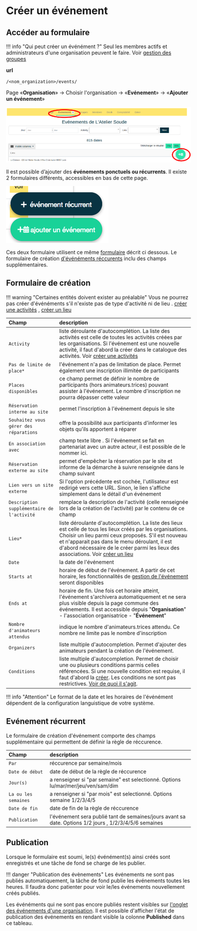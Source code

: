 # Créer un événement


## Accéder au formulaire

!!! info "Qui peut créer un événément ?"
    Seul les membres actifs et administrateurs d'une organisation peuvent le faire. Voir [gestion des groupes]("organization/groups.md")

**url** 
```
/<nom_organization>/events/
```

Page «**Organisation**» → Choisir l'organisation → «**Evénement**» → «**Ajouter un événement**»


![Création d'un évènement](../assets/CreaEv.png)


Il est possible d’ajouter des **événements ponctuels ou récurrents**. Il existe 2 formulaires différents, accessibles en bas de cette page.

![Création d'un évènement](../assets/CreaEvBtn.png#center)


Ces deux formulaire utilisent ce même [formulaire](#formulaire) décrit ci dessous. Le formulaire de création [d'événéments réccurents](#evenement-recurrent) inclu des champs supplémentaires.


## Formulaire de création 

!!! warning "Certaines entités doivent exister au préalable"
    Vous ne pourrez pas créer d'événéments s'il n'existe pas de type d'activité ni de lieu
    . [créer une activités]("activity.md") , [créer un lieu]("location.md")

| Champ | description |
|:--|:--|
|  ```Activity``` | liste déroulante d'autocomplétion. La liste des activités est celle de toutes les activités créées par les organisations. Si l'événement est une nouvelle activité, il faut d'abord la créer dans le catalogue des activités. Voir [créer une activités]("activity.md") |
| ```Pas de limite de place*``` | l'événement n'a pas de limitation de place. Permet également une inscription illimitée de participants |
| ```Places disponibles``` | ce champ permet de définir le nombre de participants (hors animateurs.trices) pouvant assister à l'événement. Le nombre d'inscription ne pourra dépasser cette valeur |
| ```Réservation interne au site``` | permet l'inscription à l'événement depuis le site |
| ```Souhaitez vous gérer des réparations``` | offre la possibilité aux participants d'informer les objets qu'ils apportent à réparer |
| ```En association avec``` | champ texte libre . Si l'événement se fait en partenariat avec un autre acteur, il est possible de le nommer ici. |
| ```Réservation externe au site``` | permet d'empêcher la réservation par le site et informe de la démarche à suivre renseignée dans le champ suivant |
| ```Lien vers un site externe``` | Si l'option précédente est cochée, l'utilisateur est redirigé vers cette URL. Sinon, le lien s'affiche simplement dans le détail d'un événement |
| ```Description supplémentaire de l'activité``` | remplace la description de l'activité (celle renseignée lors de la création de l'activité) par le contenu de ce champ |
| ```Lieu*``` | liste déroulante d'autocomplétion. La liste des lieux est celle de tous les lieux créés par les organisations. Choisir un lieu parmi ceux proposés. S'il est nouveau et n'apparait pas dans le menu déroulant, il est d'abord nécessaire de le créer parmi les lieux des associations. Voir [créer un lieu]("location.md") |
| ```Date``` | la date de l'événement |
| ```Starts at``` | horaire de début de l'événement. A partir de cet horaire, les fonctionnalités de [gestion de l'événement]("/event/manange-event.md") seront disponibles |
| ```Ends at``` | horaire de fin. Une fois cet horaire atteint, l'événement s'archivera automatiquement et ne sera plus visible depuis la page commune des événements. Il est accessible depuis "**Organisation**" - l'association organisatrice - "**Événement**" |
| ```Nombre d'animateurs attendus``` | indique le nombre d'animateurs.trices attendu. Ce nombre ne limite pas le nombre d'inscription |
| ```Organizers``` | liste multiple d'autocompletion. Permet d'ajouter des animateurs pendant la création de l'événement. |
| ```Conditions``` | liste multiple d'autocompletion. Permet de choisir une ou plusieurs conditions parmis celles référencées. Si une nouvelle condition est requise, il faut d'abord la [créer](""). Les conditions ne sont pas restrictives. [Voir de quoi il s'agit]("). |

!!! info "Attention"
    Le format de la date et les horaires de l'événément dépendent de la configuration languistique de votre système.

## Evénement récurrent

Le formulaire de création d'événement comporte des champs supplémentaire qui permettent de définir la règle de réccurence. 

| Champ | description |
|:--|:--|
| ```Par``` | réccurence par semaine/mois |
| ```Date de début``` | date de début de la règle de réccurence |
| ```Jour(s)``` | a renseigner si "par semaine" est selectionné. Options lu/mar/mer/jeu/ven/sam/dim |
| ```La ou les semaines``` | a renseigner si "par mois" est selectionné. Options semaine 1/2/3/4/5 |
| ```Date de fin``` | date de fin de la règle de réccurence |
| ```Publication``` | l'événement sera publié tant de semaines/jours avant sa date. Options 1/2 jours , 1/2/3/4/5/6 semaines |

## Publication

Lorsque le formulaire est soumi, le(s) événément(s) ainsi créés sont enregistrés et une tâche de fond se charge de les publier.

!!! danger "Publication des évènements"
    Les événements ne sont pas publiés automatiquement, la tâche de fond publie les événements toutes les heures. Il faudra donc patienter pour voir le/les événements nouvellement créés publiés.

Les événéments qui ne sont pas encore publiés restent visibles sur [l'onglet des événements d'une organisation]("event-index.md"). 
Il est possible d'afficher l'état de publication des événements en rendant visible la colonne **Published** dans ce tableau. 